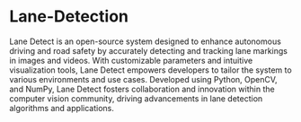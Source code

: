 # Lane-Detection
Lane Detect is an open-source system designed to enhance autonomous driving and road safety by accurately detecting and tracking lane markings in images and videos. With customizable parameters and intuitive visualization tools, Lane Detect empowers developers to tailor the system to various environments and use cases. Developed using Python, OpenCV, and NumPy, Lane Detect fosters collaboration and innovation within the computer vision community, driving advancements in lane detection algorithms and applications.
